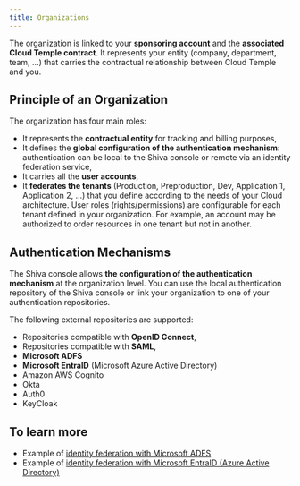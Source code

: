 ```yaml
---
title: Organizations
---
```

The organization is linked to your __sponsoring account__ and the __associated Cloud Temple contract__. It represents your entity (company, department, team, ...) that carries the contractual relationship between Cloud Temple and you.

## Principle of an Organization

The organization has four main roles:

- It represents the __contractual entity__ for tracking and billing purposes,
- It defines the __global configuration of the authentication mechanism__: authentication can be local to the Shiva console or remote via an identity federation service,
- It carries all the __user accounts__,
- It __federates the tenants__ (Production, Preproduction, Dev, Application 1, Application 2, ...) that you define according to the needs of your Cloud architecture.
User roles (rights/permissions) are configurable for each tenant defined in your organization. For example, an account may be authorized to order resources in one tenant but not in another.

## Authentication Mechanisms

The Shiva console allows __the configuration of the authentication mechanism__ at the organization level. You can use the local authentication repository of the Shiva console or link your organization to one of your authentication repositories.

The following external repositories are supported:

- Repositories compatible with __OpenID Connect__,
- Repositories compatible with __SAML__,
- __Microsoft ADFS__
- __Microsoft EntraID__ (Microsoft Azure Active Directory)
- Amazon AWS Cognito
- Okta
- Auth0
- KeyCloak

## To learn more

- Example of [identity federation with Microsoft ADFS](iam/sso_adfs.md)
- Example of [identity federation with Microsoft EntraID (Azure Active Directory)](iam/sso_aad.md)
